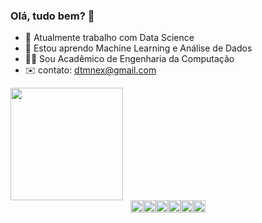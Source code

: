 ### Olá, tudo bem? 👋


- 🔭 Atualmente trabalho com Data Science
- 🌱 Estou aprendo Machine Learning e Análise de Dados
- 👨‍💻 Sou Acadêmico de Engenharia da Computação
- ✉️ contato: dtmnex@gmail.com

<div style="display: flex; flex-direction: column;">
  <a href="https://github.com/RiverCarnival">
    <img height="180em" src="https://github-readme-stats.vercel.app/api/top-langs/?username=RiverCarnival&layout=compact&langs_count=7&theme=dark&exclude_repo=Flappy-Clone"/>
  </a>
  <div style="display: flex; flex-direction: row; justify-content: center;">
    <img height="20" src="https://img.shields.io/badge/Jupyter%20Notebook-F37626.svg?&style=for-the-badge&logo=Jupyter&logoColor=white" alt="Jupyter Notebook"/>
    <img height="20" src="https://img.shields.io/badge/C%23-239120.svg?&style=for-the-badge&logo=c-sharp&logoColor=white" alt="C#"/>
    <img height="20" src="https://img.shields.io/badge/C++-00599C.svg?&style=for-the-badge&logo=c%2B%2B&logoColor=white" alt="C++"/>
    <img height="20" src="https://img.shields.io/badge/C-00599C.svg?&style=for-the-badge&logo=c&logoColor=white" alt="C"/>
    <img height="20" src="https://img.shields.io/badge/Python-3776AB.svg?&style=for-the-badge&logo=python&logoColor=white" alt="Python"/>
    <img height="20" src="https://img.shields.io/badge/JavaScript-F7DF1E.svg?&style=for-the-badge&logo=javascript&logoColor=black" alt="JavaScript"/>
  </div>
</div>
